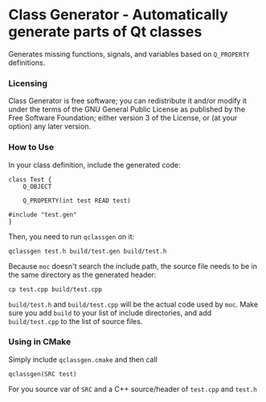 Class Generator - Automatically generate parts of Qt classes
============================================================

Generates missing functions, signals, and variables based on `Q_PROPERTY` definitions.

### Licensing ###

Class Generator is free software; you can redistribute it and/or modify it under the terms of the GNU General Public License as published by the Free Software Foundation; either version 3 of the License, or (at your option) any later version.

### How to Use ###

In your class definition, include the generated code:

    class Test {
        Q_OBJECT

        Q_PROPERTY(int test READ test)
    
    #include "test.gen"
    }

Then, you need to run `qclassgen` on it:

    qclassgen test.h build/test.gen build/test.h

Because `moc` doesn't search the include path, the source file needs to be in the same directory as the generated header:

    cp test.cpp build/test.cpp
    
`build/test.h` and `build/test.cpp` will be the actual code used by `moc`. Make sure you add `build` to your list of include directories, and add `build/test.cpp` to the list of source files.

### Using in CMake ###

Simply include `qclassgen.cmake` and then call

    qclassgen(SRC test)

For you source var of `SRC` and a C++ source/header of `test.cpp` and `test.h`